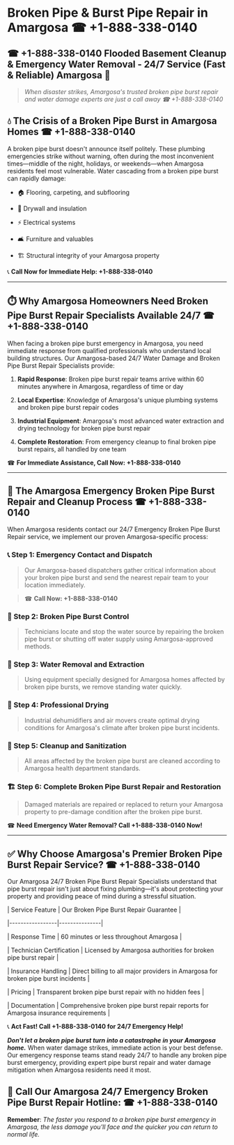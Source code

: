 # Broken Pipe & Burst Pipe Repair in Amargosa ☎ +1-888-338-0140  
## ☎ +1-888-338-0140 Flooded Basement Cleanup & Emergency Water Removal - 24/7 Service (Fast & Reliable) Amargosa 🚨  

> *When disaster strikes, Amargosa's trusted broken pipe burst repair and water damage experts are just a call away ☎ +1-888-338-0140*  

## 💧 The Crisis of a Broken Pipe Burst in Amargosa Homes ☎ +1-888-338-0140  

A broken pipe burst doesn't announce itself politely. These plumbing emergencies strike without warning, often during the most inconvenient times—middle of the night, holidays, or weekends—when Amargosa residents feel most vulnerable. Water cascading from a broken pipe burst can rapidly damage:  

* 🏠 Flooring, carpeting, and subflooring  
* 🧱 Drywall and insulation  
* ⚡ Electrical systems  
* 🛋️ Furniture and valuables  
* 🏗️ Structural integrity of your Amargosa property  

📞 **Call Now for Immediate Help: +1-888-338-0140**  

---  

## ⏱️ Why Amargosa Homeowners Need Broken Pipe Burst Repair Specialists Available 24/7 ☎ +1-888-338-0140  

When facing a broken pipe burst emergency in Amargosa, you need immediate response from qualified professionals who understand local building structures. Our Amargosa-based 24/7 Water Damage and Broken Pipe Burst Repair Specialists provide:  

1. **Rapid Response**: Broken pipe burst repair teams arrive within 60 minutes anywhere in Amargosa, regardless of time or day  
2. **Local Expertise**: Knowledge of Amargosa's unique plumbing systems and broken pipe burst repair codes  
3. **Industrial Equipment**: Amargosa's most advanced water extraction and drying technology for broken pipe burst repair  
4. **Complete Restoration**: From emergency cleanup to final broken pipe burst repairs, all handled by one team  

☎ **For Immediate Assistance, Call Now: +1-888-338-0140**  

---  

## 🔧 The Amargosa Emergency Broken Pipe Burst Repair and Cleanup Process ☎ +1-888-338-0140  

When Amargosa residents contact our 24/7 Emergency Broken Pipe Burst Repair service, we implement our proven Amargosa-specific process:  

### 📞 Step 1: Emergency Contact and Dispatch  
> Our Amargosa-based dispatchers gather critical information about your broken pipe burst and send the nearest repair team to your location immediately.  
> ☎ **Call Now: +1-888-338-0140**  

### 🚿 Step 2: Broken Pipe Burst Control  
> Technicians locate and stop the water source by repairing the broken pipe burst or shutting off water supply using Amargosa-approved methods.  

### 🌊 Step 3: Water Removal and Extraction  
> Using equipment specially designed for Amargosa homes affected by broken pipe bursts, we remove standing water quickly.  

### 💨 Step 4: Professional Drying  
> Industrial dehumidifiers and air movers create optimal drying conditions for Amargosa's climate after broken pipe burst incidents.  

### 🧼 Step 5: Cleanup and Sanitization  
> All areas affected by the broken pipe burst are cleaned according to Amargosa health department standards.  

### 🏗️ Step 6: Complete Broken Pipe Burst Repair and Restoration  
> Damaged materials are repaired or replaced to return your Amargosa property to pre-damage condition after the broken pipe burst.  

☎ **Need Emergency Water Removal? Call +1-888-338-0140 Now!**  

---  

## ✅ Why Choose Amargosa's Premier Broken Pipe Burst Repair Service? ☎ +1-888-338-0140  

Our Amargosa 24/7 Broken Pipe Burst Repair Specialists understand that pipe burst repair isn't just about fixing plumbing—it's about protecting your property and providing peace of mind during a stressful situation.  

| Service Feature | Our Broken Pipe Burst Repair Guarantee |  
|-----------------|---------------|  
| Response Time | 60 minutes or less throughout Amargosa |  
| Technician Certification | Licensed by Amargosa authorities for broken pipe burst repair |  
| Insurance Handling | Direct billing to all major providers in Amargosa for broken pipe burst incidents |  
| Pricing | Transparent broken pipe burst repair with no hidden fees |  
| Documentation | Comprehensive broken pipe burst repair reports for Amargosa insurance requirements |  

📞 **Act Fast! Call +1-888-338-0140 for 24/7 Emergency Help!**  

***Don't let a broken pipe burst turn into a catastrophe in your Amargosa home.*** When water damage strikes, immediate action is your best defense. Our emergency response teams stand ready 24/7 to handle any broken pipe burst emergency, providing expert pipe burst repair and water damage mitigation when Amargosa residents need it most.  

## 📱 Call Our Amargosa 24/7 Emergency Broken Pipe Burst Repair Hotline: ☎ +1-888-338-0140  

**Remember**: *The faster you respond to a broken pipe burst emergency in Amargosa, the less damage you'll face and the quicker you can return to normal life.*